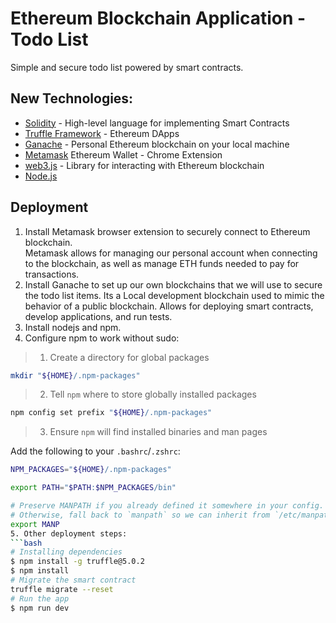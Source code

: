 # Ethereum Blockchain Application - Todo List

Simple and secure todo list powered by smart contracts.

## New Technologies:
* [Solidity](https://docs.soliditylang.org/en/v0.5.3/) - High-level language for implementing Smart Contracts 
* [Truffle Framework](https://www.trufflesuite.com/truffle) - Ethereum DApps 
* [Ganache](https://www.trufflesuite.com/ganache) - Personal Ethereum blockchain on your local machine
* [Metamask](https://metamask.io/) Ethereum Wallet - Chrome Extension 
* [web3.js](https://web3js.readthedocs.io/en/v1.3.4/) - Library for interacting with Ethereum blockchain 
* [Node.js](https://nodejs.org/en/)

## Deployment 
1. Install Metamask browser extension to securely connect to Ethereum blockchain. <br>Metamask allows for managing our personal account when connecting to the blockchain, as well as manage ETH funds needed to pay for transactions. 
2. Install Ganache to set up our own blockchains that we will use to secure the todo list items. Its a Local development blockchain used to mimic the behavior of a public blockchain. Allows for deploying smart contracts, develop applications, and run tests.
3. Install nodejs and npm.
4. Configure npm to work without sudo:
> 1. Create a directory for global packages

```sh
mkdir "${HOME}/.npm-packages"
```

> 2. Tell `npm` where to store globally installed packages

```sh
npm config set prefix "${HOME}/.npm-packages"
```

> 3. Ensure `npm` will find installed binaries and man pages

Add the following to your `.bashrc`/`.zshrc`:

```sh
NPM_PACKAGES="${HOME}/.npm-packages"

export PATH="$PATH:$NPM_PACKAGES/bin"

# Preserve MANPATH if you already defined it somewhere in your config.
# Otherwise, fall back to `manpath` so we can inherit from `/etc/manpath`.
export MANP
5. Other deployment steps:
```bash
# Installing dependencies 
$ npm install -g truffle@5.0.2
$ npm install
# Migrate the smart contract 
truffle migrate --reset
# Run the app
$ npm run dev
```